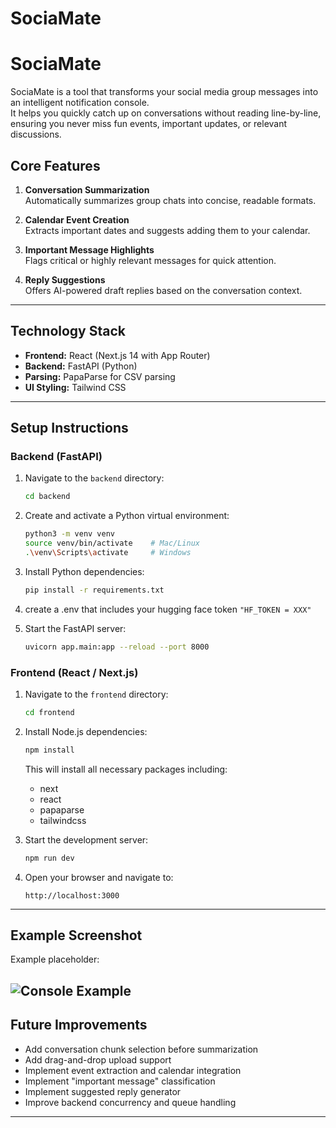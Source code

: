 # SociaMate

# SociaMate

SociaMate is a tool that transforms your social media group messages into an intelligent notification console.  
It helps you quickly catch up on conversations without reading line-by-line, ensuring you never miss fun events, important updates, or relevant discussions.

## Core Features

1. **Conversation Summarization**  
   Automatically summarizes group chats into concise, readable formats.

2. **Calendar Event Creation**  
   Extracts important dates and suggests adding them to your calendar.

3. **Important Message Highlights**  
   Flags critical or highly relevant messages for quick attention.

4. **Reply Suggestions**  
   Offers AI-powered draft replies based on the conversation context.

---

## Technology Stack

- **Frontend:** React (Next.js 14 with App Router)
- **Backend:** FastAPI (Python)
- **Parsing:** PapaParse for CSV parsing
- **UI Styling:** Tailwind CSS

---

## Setup Instructions

### Backend (FastAPI)

1. Navigate to the `backend` directory:

   ```bash
   cd backend
   ```

2. Create and activate a Python virtual environment:

   ```bash
   python3 -m venv venv
   source venv/bin/activate    # Mac/Linux
   .\venv\Scripts\activate     # Windows
   ```

3. Install Python dependencies:

   ```bash
   pip install -r requirements.txt
   ```

6. create a .env that includes your hugging face token ```"HF_TOKEN = XXX"```

5. Start the FastAPI server:

   ```bash
   uvicorn app.main:app --reload --port 8000
   ```

### Frontend (React / Next.js)

1. Navigate to the `frontend` directory:

   ```bash
   cd frontend
   ```

2. Install Node.js dependencies:

   ```bash
   npm install
   ```

   This will install all necessary packages including:

   - next
   - react
   - papaparse
   - tailwindcss

3. Start the development server:

   ```bash
   npm run dev
   ```

4. Open your browser and navigate to:

   ```
   http://localhost:3000
   ```

---

## Example Screenshot


Example placeholder:

![Console Example](frontend/public/screenshot/screenshot/example-ui.png)
---

## Future Improvements

- Add conversation chunk selection before summarization
- Add drag-and-drop upload support
- Implement event extraction and calendar integration
- Implement "important message" classification
- Implement suggested reply generator
- Improve backend concurrency and queue handling

---
